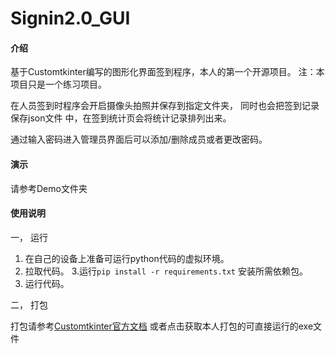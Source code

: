# Signin2.0_GUI

#### 介绍
基于Customtkinter编写的图形化界面签到程序，本人的第一个开源项目。
注：本项目只是一个练习项目。

在人员签到时程序会开启摄像头拍照并保存到指定文件夹，
同时也会把签到记录保存json文件
中，在签到统计页会将统计记录排列出来。

通过输入密码进入管理员界面后可以添加/删除成员或者更改密码。

#### 演示
请参考Demo文件夹


#### 使用说明

一， 运行

1. 在自己的设备上准备可运行python代码的虚拟环境。
2. 拉取代码。
3.运行`pip install -r requirements.txt` 安装所需依赖包。
4. 运行代码。

二， 打包

打包请参考[Customtkinter官方文档](https://customtkinter.tomschimansky.com/documentation/packaging)
或者点击获取本人打包的可直接运行的exe文件